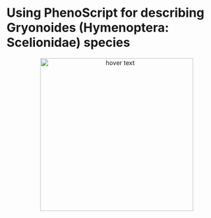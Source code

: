 # Using PhenoScript for describing Gryonoides (Hymenoptera: Scelionidae) species
 
 <p align="center">
  <img src="https://github.com/sergeitarasov/PhenoScript/blob/master/Examples/Gryonoides/Gryo.jpg" width="350" title="hover text">
</p>  
